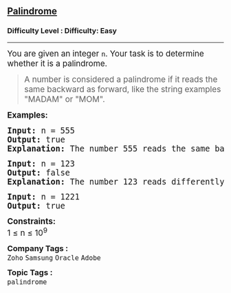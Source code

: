 <h2><a href="https://www.geeksforgeeks.org/problems/palindrome0746/1?page=7&difficulty=Easy&sortBy=submissions">Palindrome</a></h2><h3>Difficulty Level : Difficulty: Easy</h3><hr><div class="problems_problem_content__Xm_eO"><p><span style="font-size: 14pt;">You are given an integer <code>n</code>. Your task is to determine whether it is a palindrome. </span></p>
<blockquote>
<p><span style="font-size: 14pt;">A number is considered a palindrome if it reads the same backward as forward, like the string examples "MADAM" or "MOM".</span></p>
</blockquote>
<p><span style="font-size: 14pt;"><strong>Examples:</strong></span></p>
<pre><span style="font-size: 14pt;"><strong style="font-size: 14pt;">Input: </strong><span style="font-size: 14pt;">n = 555
</span><strong style="font-size: 14pt;">Output: </strong><span style="font-size: 14pt;">true<br></span><span style="font-size: 18.6667px;"><strong>Explanation:</strong> The number 555 reads the same backward as forward, so it is a palindrome.</span></span></pre>
<pre><span style="font-size: 14pt;"><strong style="font-size: 14pt;">Input: </strong><span style="font-size: 14pt;">n = 123
</span><strong style="font-size: 14pt;">Output: </strong><span style="font-size: 14pt;">false<br></span><span style="font-size: 18.6667px;"><strong>Explanation:</strong> The number 123 reads differently backward (321), so it is not a palindrome.</span></span></pre>
<pre><span style="font-size: 14pt;"><strong>Input: </strong>n = 1221
<strong>Output: </strong>true</span></pre>
<p><span style="font-size: 14pt;"><strong>Constraints:</strong><br>1 ≤ n ≤ 10<sup>9</sup></span></p></div><p><span style=font-size:18px><strong>Company Tags : </strong><br><code>Zoho</code>&nbsp;<code>Samsung</code>&nbsp;<code>Oracle</code>&nbsp;<code>Adobe</code>&nbsp;<br><p><span style=font-size:18px><strong>Topic Tags : </strong><br><code>palindrome</code>&nbsp;